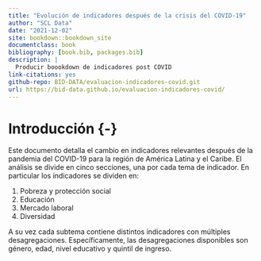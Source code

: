 ```yaml
--- 
title: "Evolución de indicadores después de la crisis del COVID-19"
author: "SCL Data"
date: "2021-12-02"
site: bookdown::bookdown_site
documentclass: book
bibliography: [book.bib, packages.bib]
description: |
  Producir boookdown de indicadores post COVID
link-citations: yes
github-repo: BID-DATA/evaluacion-indicadores-covid.git
url: https://bid-data.github.io/evaluacion-indicadores-covid/
---
```


# Introducción {-}

Este documento detalla el cambio en indicadores relevantes después de la pandemia del COVID-19 para la región de América Latina y el Caribe. El análisis se divide en cinco secciones, una por cada tema de indicador. En particular los indicadores se dividen en:

1. Pobreza y protección social
2. Educación
3. Mercado laboral
4. Diversidad

A su vez cada subtema contiene distintos indicadores con múltiples desagregaciones. Específicamente, las desagregaciones disponibles son género, edad, nivel educativo y quintil de ingreso. 




